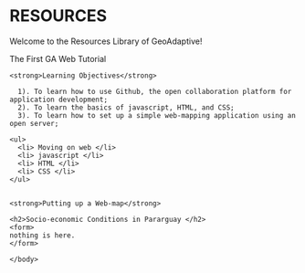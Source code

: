 # RESOURCES

Welcome to the Resources Library of GeoAdaptive!

<!-- <html> -->
  <body>
    <head> The First GA Web Tutorial</head>

    <strong>Learning Objectives</strong>

      1). To learn how to use Github, the open collaboration platform for application development;
      2). To learn the basics of javascript, HTML, and CSS;
      3). To learn how to set up a simple web-mapping application using an open server;

    <ul>
      <li> Moving on web </li>
      <li> javascript </li>
      <li> HTML </li>
      <li> CSS </li>
    </ul>


    <strong>Putting up a Web-map</strong>

    <h2>Socio-economic Conditions in Pararguay </h2>
    <form>
    nothing is here.
    </form>

    </body>
<!-- </html> -->
